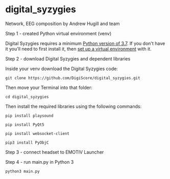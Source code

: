 # digital_syzygies
Network, EEG composition by Andrew Hugill and team

Step 1 - created Python virtual environment (venv)

Digital Syzygies requires a minimum [Python version of 3.7](https://www.python.org/downloads/). 
If you don't have it you'll need to first install it, then [set up a virtual environment](https://realpython.com/python-virtual-environments-a-primer/) with it. 

Step 2 - download Digital Syzygies and dependent libraries

Inside your venv download the Digital Syzygies code:

```
git clone https://github.com/DigiScore/digital_syzygies.git
```

Then move your Terminal into that folder:
```
cd digital_syzygies
```

Then install the required libraries using the following commands:
```
pip install playsound
 
pip install PyQt5

pip install websocket-client

pip3 install PyObjC

```

Step 3 - connect headset to EMOTIV Launcher

Step 4 - run main.py in Python 3
```
python3 main.py
```





